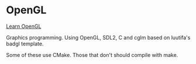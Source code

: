 # OpenGL

[Learn OpenGL](https://learnopengl.com/)

Graphics programming. Using OpenGL, SDL2, C and cglm based on luutifa's badgl template.

Some of these use CMake. Those that don't should compile with make.
